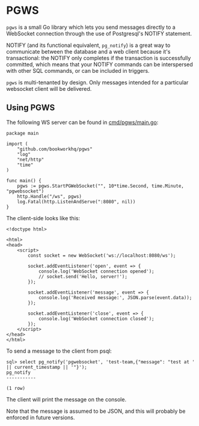 # PGWS

`pgws` is a small Go library which lets you send messages directly to a WebSocket
connection through the use of Postgresql's NOTIFY statement.

NOTIFY (and its functional equivalent, `pg_notify`) is a great way to communicate
between the database and a web client because it's transactional: the NOTIFY
only completes if the transaction is successfully committed, which means that
your NOTIFY commands can be interspersed with other SQL commands, or can be
included in triggers.

`pgws` is multi-tenanted by design. Only messages intended for a particular websocket
client will be delivered.

## Using PGWS

The following WS server can be found in [cmd/pgws/main.go](cms/pgws.main.go):

    package main
    
    import (
        "github.com/bookworkhq/pgws"
        "log"
        "net/http"
        "time"
    )
    
    func main() {
        pgws := pgws.StartPGWebSocket("", 10*time.Second, time.Minute, "pgwebsocket")
        http.Handle("/ws", pgws)
        log.Fatal(http.ListenAndServe(":8080", nil))
    }

The client-side looks like this:

    <!doctype html>
    
    <html>
    <head>
        <script>
            const socket = new WebSocket('ws://localhost:8080/ws');
    
            socket.addEventListener('open', event => {
                console.log('WebSocket connection opened');
                // socket.send('Hello, server!');
            });
    
            socket.addEventListener('message', event => {
                console.log('Received message:', JSON.parse(event.data));
            });
    
            socket.addEventListener('close', event => {
                console.log('WebSocket connection closed');
            });
        </script>
    </head>
    </html>

To send a message to the client from psql:

    sql> select pg_notify('pgwebsocket', 'test-team,{"message": "test at ' || current_timestamp || '"}');
    pg_notify
    -----------
    
    (1 row)

The client will print the message on the console.

Note that the message is assumed to be JSON, and this will probably be enforced in future
versions.